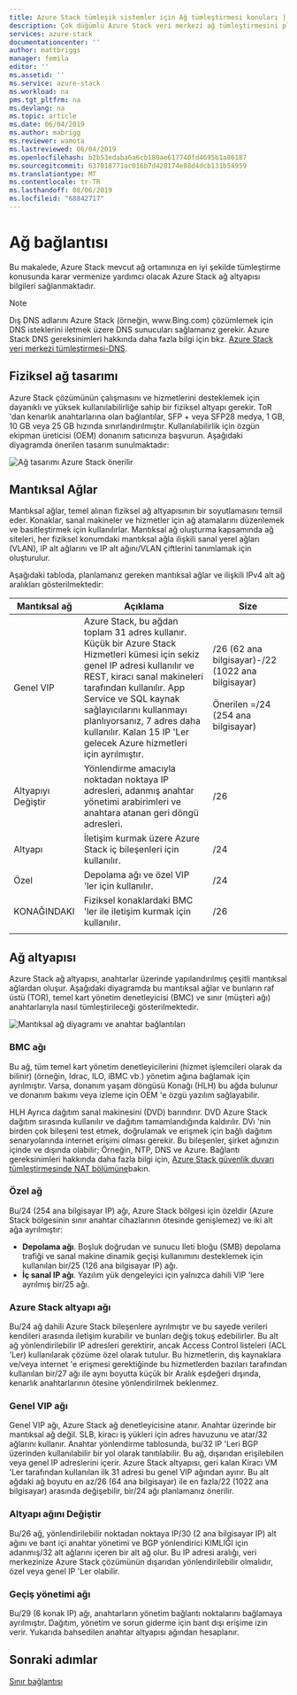 ```yaml
---
title: Azure Stack tümleşik sistemler için Ağ tümleştirmesi konuları | Microsoft Docs
description: Çok düğümlü Azure Stack veri merkezi ağ tümleştirmesini planlamak için neler yapabileceğinizi öğrenin.
services: azure-stack
documentationcenter: ''
author: mattbriggs
manager: femila
editor: ''
ms.assetid: ''
ms.service: azure-stack
ms.workload: na
pms.tgt_pltfrm: na
ms.devlang: na
ms.topic: article
ms.date: 06/04/2019
ms.author: mabrigg
ms.reviewer: wamota
ms.lastreviewed: 06/04/2019
ms.openlocfilehash: b2b53edaba6a6cb180ae617740fd4695b1a86187
ms.sourcegitcommit: 637018771ac016b7d428174e88d4dcb131b54959
ms.translationtype: MT
ms.contentlocale: tr-TR
ms.lasthandoff: 08/06/2019
ms.locfileid: "68842717"
---
```

# <a name="network-connectivity"></a>Ağ bağlantısı
Bu makalede, Azure Stack mevcut ağ ortamınıza en iyi şekilde tümleştirme konusunda karar vermenize yardımcı olacak Azure Stack ağ altyapısı bilgileri sağlanmaktadır. 

> [!NOTE]
> Dış DNS adlarını Azure Stack (örneğin, www\.Bing.com) çözümlemek için DNS isteklerini iletmek üzere DNS sunucuları sağlamanız gerekir. Azure Stack DNS gereksinimleri hakkında daha fazla bilgi için bkz. [Azure Stack veri merkezi tümleştirmesi-DNS](azure-stack-integrate-dns.md).

## <a name="physical-network-design"></a>Fiziksel ağ tasarımı
Azure Stack çözümünün çalışmasını ve hizmetlerini desteklemek için dayanıklı ve yüksek kullanılabilirliğe sahip bir fiziksel altyapı gerekir. ToR 'dan kenarlık anahtarlarına olan bağlantılar, SFP + veya SFP28 medya, 1 GB, 10 GB veya 25 GB hızında sınırlandırılmıştır. Kullanılabilirlik için özgün ekipman üreticisi (OEM) donanım satıcınıza başvurun. Aşağıdaki diyagramda önerilen tasarım sunulmaktadır:

![Ağ tasarımı Azure Stack önerilir](media/azure-stack-network/recommended-design.png)


## <a name="logical-networks"></a>Mantıksal Ağlar
Mantıksal ağlar, temel alınan fiziksel ağ altyapısının bir soyutlamasını temsil eder. Konaklar, sanal makineler ve hizmetler için ağ atamalarını düzenlemek ve basitleştirmek için kullanılırlar. Mantıksal ağ oluşturma kapsamında ağ siteleri, her fiziksel konumdaki mantıksal ağla ilişkili sanal yerel ağları (VLAN), IP alt ağlarını ve IP alt ağını/VLAN çiftlerini tanımlamak için oluşturulur.

Aşağıdaki tabloda, planlamanız gereken mantıksal ağlar ve ilişkili IPv4 alt ağ aralıkları gösterilmektedir:

| Mantıksal ağ | Açıklama | Size | 
| -------- | ------------- | ------------ | 
| Genel VIP | Azure Stack, bu ağdan toplam 31 adres kullanır. Küçük bir Azure Stack Hizmetleri kümesi için sekiz genel IP adresi kullanılır ve REST, kiracı sanal makineleri tarafından kullanılır. App Service ve SQL kaynak sağlayıcılarını kullanmayı planlıyorsanız, 7 adres daha kullanılır. Kalan 15 IP 'Ler gelecek Azure hizmetleri için ayrılmıştır. | /26 (62 ana bilgisayar)-/22 (1022 ana bilgisayar)<br><br>Önerilen =/24 (254 ana bilgisayar) | 
| Altyapıyı Değiştir | Yönlendirme amacıyla noktadan noktaya IP adresleri, adanmış anahtar yönetimi arabirimleri ve anahtara atanan geri döngü adresleri. | /26 | 
| Altyapı | İletişim kurmak üzere Azure Stack iç bileşenleri için kullanılır. | /24 |
| Özel | Depolama ağı ve özel VIP 'ler için kullanılır. | /24 | 
| KONAĞINDAKI | Fiziksel konaklardaki BMC 'ler ile iletişim kurmak için kullanılır. | /26 | 
| | | |

## <a name="network-infrastructure"></a>Ağ altyapısı
Azure Stack ağ altyapısı, anahtarlar üzerinde yapılandırılmış çeşitli mantıksal ağlardan oluşur. Aşağıdaki diyagramda bu mantıksal ağlar ve bunların raf üstü (TOR), temel kart yönetim denetleyicisi (BMC) ve sınır (müşteri ağı) anahtarlarıyla nasıl tümleştirileceği gösterilmektedir.

![Mantıksal ağ diyagramı ve anahtar bağlantıları](media/azure-stack-network/NetworkDiagram.png)

### <a name="bmc-network"></a>BMC ağı
Bu ağ, tüm temel kart yönetim denetleyicilerini (hizmet işlemcileri olarak da bilinir) (örneğin, Idrac, ILO, iBMC vb.) yönetim ağına bağlamak için ayrılmıştır. Varsa, donanım yaşam döngüsü Konağı (HLH) bu ağda bulunur ve donanım bakımı veya izleme için OEM 'e özgü yazılım sağlayabilir. 

HLH Ayrıca dağıtım sanal makinesini (DVD) barındırır. DVD Azure Stack dağıtım sırasında kullanılır ve dağıtım tamamlandığında kaldırılır. DVı 'nin birden çok bileşeni test etmek, doğrulamak ve erişmek için bağlı dağıtım senaryolarında internet erişimi olması gerekir. Bu bileşenler, şirket ağınızın içinde ve dışında olabilir; Örneğin, NTP, DNS ve Azure. Bağlantı gereksinimleri hakkında daha fazla bilgi için, [Azure Stack güvenlik duvarı tümleştirmesinde NAT bölümüne](azure-stack-firewall.md#network-address-translation)bakın. 

### <a name="private-network"></a>Özel ağ
Bu/24 (254 ana bilgisayar IP) ağı, Azure Stack bölgesi için özeldir (Azure Stack bölgesinin sınır anahtar cihazlarının ötesinde genişlemez) ve iki alt ağa ayrılmıştır:

- **Depolama ağı**. Boşluk doğrudan ve sunucu Ileti bloğu (SMB) depolama trafiği ve sanal makine dinamik geçişi kullanımını desteklemek için kullanılan bir/25 (126 ana bilgisayar IP) ağı. 
- **İç sanal IP ağı**. Yazılım yük dengeleyici için yalnızca dahili VIP 'lere ayrılmış bir/25 ağı.

### <a name="azure-stack-infrastructure-network"></a>Azure Stack altyapı ağı
Bu/24 ağ dahili Azure Stack bileşenlere ayrılmıştır ve bu sayede verileri kendileri arasında iletişim kurabilir ve bunları değiş tokuş edebilirler. Bu alt ağ yönlendirilebilir IP adresleri gerektirir, ancak Access Control listeleri (ACL 'Ler) kullanılarak çözüme özel olarak tutulur. Bu hizmetlerin, dış kaynaklara ve/veya internet 'e erişmesi gerektiğinde bu hizmetlerden bazıları tarafından kullanılan bir/27 ağı ile aynı boyutta küçük bir Aralık eşdeğeri dışında, kenarlık anahtarlarının ötesine yönlendirilmek beklenmez. 

### <a name="public-vip-network"></a>Genel VIP ağı
Genel VIP ağı, Azure Stack ağ denetleyicisine atanır. Anahtar üzerinde bir mantıksal ağ değil. SLB, kiracı iş yükleri için adres havuzunu ve atar/32 ağlarını kullanır. Anahtar yönlendirme tablosunda, bu/32 IP 'Leri BGP üzerinden kullanılabilir bir yol olarak tanıtılabilir. Bu ağ, dışarıdan erişilebilen veya genel IP adreslerini içerir. Azure Stack altyapısı, geri kalan Kiracı VM 'Ler tarafından kullanılan ilk 31 adresi bu genel VIP ağından ayırır. Bu alt ağdaki ağ boyutu en az/26 (64 ana bilgisayar) ile en fazla/22 (1022 ana bilgisayar) arasında değişebilir, bir/24 ağı planlamanız önerilir.

### <a name="switch-infrastructure-network"></a>Altyapı ağını Değiştir
Bu/26 ağ, yönlendirilebilir noktadan noktaya IP/30 (2 ana bilgisayar IP) alt ağını ve bant içi anahtar yönetimi ve BGP yönlendirici KIMLIĞI için adanmış/32 alt ağlarını içeren bir alt ağ olur. Bu IP adresi aralığı, veri merkezinize Azure Stack çözümünün dışarıdan yönlendirilebilir olmalıdır, özel veya genel IP 'Ler olabilir.

### <a name="switch-management-network"></a>Geçiş yönetimi ağı
Bu/29 (6 konak IP) ağı, anahtarların yönetim bağlantı noktalarını bağlamaya ayrılmıştır. Dağıtım, yönetim ve sorun giderme için bant dışı erişime izin verir. Yukarıda bahsedilen anahtar altyapısı ağından hesaplanır.




## <a name="next-steps"></a>Sonraki adımlar
[Sınır bağlantısı](azure-stack-border-connectivity.md)
